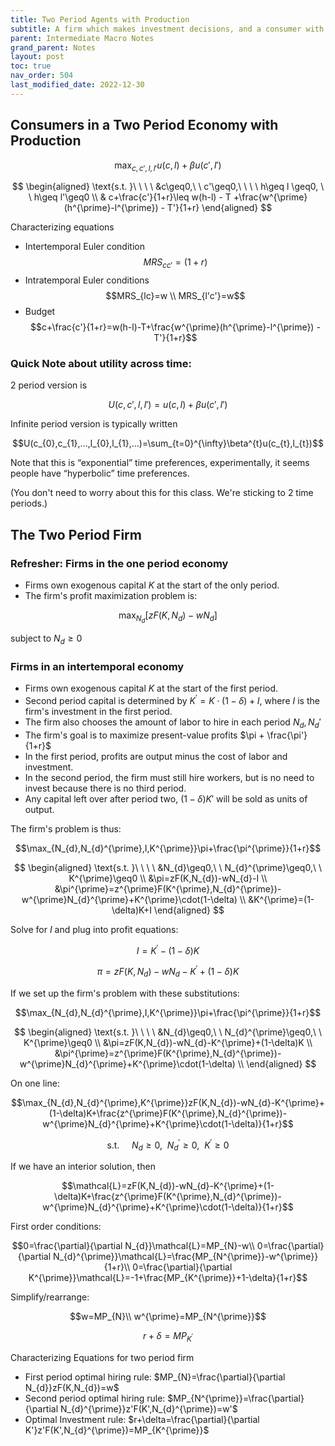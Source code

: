 ```yaml
---
title: Two Period Agents with Production
subtitle: A firm which makes investment decisions, and a consumer with both savings and leisure.
parent: Intermediate Macro Notes
grand_parent: Notes
layout: post
toc: true
nav_order: 504
last_modified_date: 2022-12-30
---
```



## Consumers in a Two Period Economy with Production
<!--
Consumers in an intertemporal endowment economy

$$\max_{c,c'}u(c)+\beta u(c')$$

subject to:

$$c\geq0,c'\geq0\\
c+\frac{c'}{1+r}\leq y+\frac{y'}{1+r}+\left(-T-\frac{T^{\prime}}{1+r}\right)$$

Characterizing equations:

Intertemporal Euler condition $$MRS_{cc'}=(1+r)$$

Consumers in an intertemporal economy, with labor leisure
-->


$$\max_{c,c',l,l'}u(c,l)+\beta u(c',l')$$

$$
\begin{aligned}
\text{s.t. }\ \ \ \ &c\geq0,\ \ c'\geq0,\ \ \ \ h\geq l \geq0, \ \ h\geq l'\geq0 \\
& c+\frac{c'}{1+r}\leq w(h-l) - T +\frac{w^{\prime}(h^{\prime}-l^{\prime}) - T'}{1+r}
\end{aligned}
$$

<!--
Or if we include labor explicitly

$$\max_{c,c',l,l',N_{s},N_{s}^{\prime}}u(c,l)+\beta u(c',l')\\
c\geq0,c'\geq0,l\geq0,l'\geq0,N_{s}\geq0,N_{s}^{\prime}\geq0\\
c+\frac{c'}{1+r}\leq w(h-l)+\frac{w^{\prime}(h^{\prime}-l^{\prime})}{1+r}+\left(-T-\frac{T^{\prime}}{1+r}\right)\\
N_{s}=h-l\\
N_{s}^{\prime}=h-l^{\prime}$$
-->


Characterizing equations

- Intertemporal Euler condition
    $$MRS_{cc'}=(1+r)$$
- Intratemporal Euler conditions 
    $$MRS_{lc}=w \\ MRS_{l'c'}=w$$
- Budget
    $$c+\frac{c'}{1+r}=w(h-l)-T+\frac{w^{\prime}(h^{\prime}-l^{\prime}) - T'}{1+r}$$

### Quick Note about utility across time:

2 period version is

$$U(c,c',l,l')=u(c,l)+\beta u(c',l')$$

Infinite period version is typically written

$$U(c_{0},c_{1},...,l_{0},l_{1},...)=\sum_{t=0}^{\infty}\beta^{t}u(c_{t},l_{t})$$

Note that this is “exponential” time preferences, experimentally, it seems people have “hyperbolic” time preferences.

(You don't need to worry about this for this class. We're sticking to 2 time periods.)





## The Two Period Firm

### Refresher: Firms in the one period economy

- Firms own exogenous capital $K$ at the start of the only period.
- The firm's profit maximization problem is:

$$\max_{N_{d}}\left[zF(K,N_{d})-wN_{d}\right]$$

subject to $N_{d}\geq0$

### Firms in an intertemporal economy

- Firms own exogenous capital $K$ at the start of the first period.
- Second period capital is determined by $K^{\prime}=K\cdot(1-\delta)+I$, where $I$ is the firm's investment in the first period.
- The firm also chooses the amount of labor to hire in each period $N_d, N_d'$
- The firm's goal is to maximize present-value profits $\pi + \frac{\pi'}{1+r}$
- In the first period, profits are output minus the cost of labor and investment.
- In the second period, the firm must still hire workers, but is no need to invest because there is no third period. 
- Any capital left over after period two, $(1-\delta)K'$ will be sold as units of output.

The firm's problem is thus:

$$\max_{N_{d},N_{d}^{\prime},I,K^{\prime}}\pi+\frac{\pi^{\prime}}{1+r}$$


$$
\begin{aligned}
\text{s.t. }\ \ \ \ &N_{d}\geq0,\ \ N_{d}^{\prime}\geq0,\ \ K^{\prime}\geq0 \\
&\pi=zF(K,N_{d})-wN_{d}-I \\
&\pi^{\prime}=z^{\prime}F(K^{\prime},N_{d}^{\prime})-w^{\prime}N_{d}^{\prime}+K^{\prime}\cdot(1-\delta) \\
&K^{\prime}=(1-\delta)K+I
\end{aligned}
$$

Solve for $I$ and plug into profit equations:

$$I = K^{\prime}-(1-\delta)K$$

$$\pi = zF(K,N_{d})-wN_{d}-K^{\prime}+(1-\delta)K$$

If we set up the firm's problem with these substitutions:

$$\max_{N_{d},N_{d}^{\prime},I,K^{\prime}}\pi+\frac{\pi^{\prime}}{1+r}$$

$$
\begin{aligned}
\text{s.t. }\ \ \ \ &N_{d}\geq0,\ \ N_{d}^{\prime}\geq0,\ \ K^{\prime}\geq0 \\
&\pi=zF(K,N_{d})-wN_{d}-K^{\prime}+(1-\delta)K \\
&\pi^{\prime}=z^{\prime}F(K^{\prime},N_{d}^{\prime})-w^{\prime}N_{d}^{\prime}+K^{\prime}\cdot(1-\delta) \\
\end{aligned}
$$

On one line: 

$$\max_{N_{d},N_{d}^{\prime},K^{\prime}}zF(K,N_{d})-wN_{d}-K^{\prime}+(1-\delta)K+\frac{z^{\prime}F(K^{\prime},N_{d}^{\prime})-w^{\prime}N_{d}^{\prime}+K^{\prime}\cdot(1-\delta)}{1+r}$$

$$\text{s.t. }\ \ \ \ N_{d}\geq0,\ \ N_{d}^{\prime}\geq0,\ \ K^{\prime}\geq0$$

If we have an interior solution, then 

$$\mathcal{L}=zF(K,N_{d})-wN_{d}-K^{\prime}+(1-\delta)K+\frac{z^{\prime}F(K^{\prime},N_{d}^{\prime})-w^{\prime}N_{d}^{\prime}+K^{\prime}\cdot(1-\delta)}{1+r}$$

First order conditions:

$$0=\frac{\partial}{\partial N_{d}}\mathcal{L}=MP_{N}-w\\
0=\frac{\partial}{\partial N_{d}^{\prime}}\mathcal{L}=\frac{MP_{N^{\prime}}-w^{\prime}}{1+r}\\
0=\frac{\partial}{\partial K^{\prime}}\mathcal{L}=-1+\frac{MP_{K^{\prime}}+1-\delta}{1+r}$$

Simplify/rearrange:

$$w=MP_{N}\\
w^{\prime}=MP_{N^{\prime}}$$

$$r+\delta=MP_{K^{\prime}}$$

Characterizing Equations for two period firm

- First period optimal hiring rule: $MP_{N}=\frac{\partial}{\partial N_{d}}zF(K,N_{d})=w$
- Second period optimal hiring rule: $MP_{N^{\prime}}=\frac{\partial}{\partial N_{d}^{\prime}}z'F(K',N_{d}^{\prime})=w'$
- Optimal Investment rule: $r+\delta=\frac{\partial}{\partial K'}z'F(K',N_{d}^{\prime})=MP_{K^{\prime}}$

<!--
Combine the two period consumer and two period firm

Market clearing conditions are 

$$\begin{aligned}
N_{s}=h-l=N_{d} &  & c+I+G=Y=zF(K,N_{d})\\
N_{s}'=h'-l'=N_{d}' &\;\;\;\;  & c'+G'=Y=z'F(K',N_{d}')+(1-\delta)K'\\
\end{aligned}$$
-->

